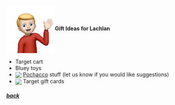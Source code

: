 <img src="assets/images/lachlan2.png" align="center" width="128" >**Gift Ideas for Lachlan**

- Target cart
- Bluey toys
- <a href="https://www.sanrio.com/collections/pochacco"><img src="https://i.shgcdn.com/51dc1143-3eb9-4c73-af3b-62317b1917ef/-/format/auto/-/preview/3000x3000/-/quality/lighter/" align="center" width="64" ></a> [Pochacco](https://www.sanrio.com/collections/pochacco) stuff (let us know if you would like suggestions)
- <img src="https://www.justdrums.com/wp-content/uploads/2018/12/giftcard_image1.png" align="center" width="64"> Target gift cards

<!--
<a href="link"><img src="imagelink" align="center" width="64" ></a> [ItemName](link) |
$price
-->

##### [back](readme.md)
